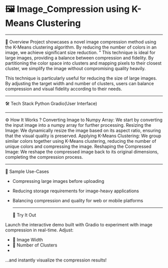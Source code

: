 # 🖼️ Image_Compression using K-Means Clustering

__________
🚀 Overview 
Project showcases a novel image compression method using the K-Means clustering algorithm. By reducing the number of colors in an image, we achieve significant size reduction. ”
This technique is ideal for large images, providing a balance between compression and fidelity. By partitioning the color space into clusters and mapping pixels to their closest cluster, we simplify the image without compromising quality heavily. 

This technique is particularly useful for reducing the size of large images. By adjusting the target width and number of clusters, users can balance compression and visual fidelity according to their needs.
_______________

🛠️ Tech Stack
Python 
Gradio(User Interface)
________________

⚙️ How It Works ?
Converting Image to Numpy Array: We start by converting the input image into a numpy array for further processing.
Resizing the Image: We dynamically resize the image based on its aspect ratio, ensuring that the visual quality is preserved.
Applying K-Means Clustering: We group similar colors together using K-Means clustering, reducing the number of unique colors and compressing the image.
Reshaping the Compressed Image: We reshape the compressed image back to its original dimensions, completing the compression process.
___________________

📸 Sample Use-Cases

- Compressing large images before uploading
- Reducing storage requirements for image-heavy applications
- Balancing compression and quality for web or mobile platforms
  _______

  🧪 Try It Out

Launch the interactive demo built with Gradio to experiment with image compression in real-time. 
Adjust:
- 📏 Image Width
- 🎨 Number of Clusters
- 
...and instantly visualize the compression results!


